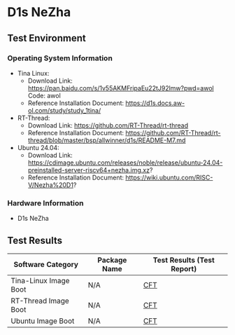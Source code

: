 # D1s NeZha

## Test Environment

### Operating System Information

- Tina Linux:
  - Download Link: https://pan.baidu.com/s/1v55AKMFripaEu22tJ92lmw?pwd=awol Code: awol
  - Reference Installation Document: https://d1s.docs.aw-ol.com/study/study_1tina/
- RT-Thread:
  - Download Link: https://github.com/RT-Thread/rt-thread
  - Reference Installation Document: https://github.com/RT-Thread/rt-thread/blob/master/bsp/allwinner/d1s/README-M7.md
- Ubuntu 24.04:
  - Download Link: https://cdimage.ubuntu.com/releases/noble/release/ubuntu-24.04-preinstalled-server-riscv64+nezha.img.xz?
  - Reference Installation Document: https://wiki.ubuntu.com/RISC-V/Nezha%20D1?

### Hardware Information

- D1s NeZha

## Test Results

| Software Category      | Package Name | Test Results (Test Report) |
| ---------------------- | ------------ | -------------------------- |
| Tina-Linux Image Boot  | N/A          | [CFT][Tina]                |
| RT-Thread Image Boot   | N/A          | [CFT][RT-Thread]           |
| Ubuntu Image Boot      | N/A          | [CFT][Ubuntu]              |

[Tina]: ./TinaLinux/README.md
[RT-Thread]: ./RT-Thread/README.md
[Ubuntu]: ./Ubuntu/README.md
